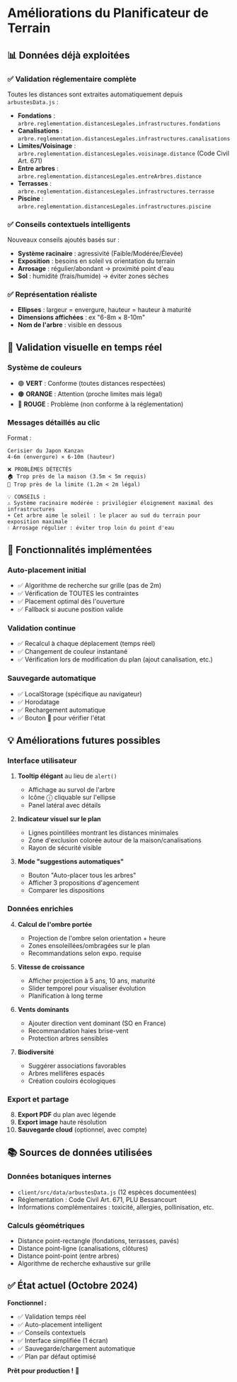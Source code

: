 # Améliorations du Planificateur de Terrain

## 📊 Données déjà exploitées

### ✅ Validation réglementaire complète
Toutes les distances sont extraites automatiquement depuis `arbustesData.js` :
- **Fondations** : `arbre.reglementation.distancesLegales.infrastructures.fondations`
- **Canalisations** : `arbre.reglementation.distancesLegales.infrastructures.canalisations`
- **Limites/Voisinage** : `arbre.reglementation.distancesLegales.voisinage.distance` (Code Civil Art. 671)
- **Entre arbres** : `arbre.reglementation.distancesLegales.entreArbres.distance`
- **Terrasses** : `arbre.reglementation.distancesLegales.infrastructures.terrasse`
- **Piscine** : `arbre.reglementation.distancesLegales.infrastructures.piscine`

### ✅ Conseils contextuels intelligents
Nouveaux conseils ajoutés basés sur :
- **Système racinaire** : agressivité (Faible/Modérée/Élevée)
- **Exposition** : besoins en soleil vs orientation du terrain
- **Arrosage** : régulier/abondant → proximité point d'eau
- **Sol** : humidité (frais/humide) → éviter zones sèches

### ✅ Représentation réaliste
- **Ellipses** : largeur = envergure, hauteur = hauteur à maturité
- **Dimensions affichées** : ex "6-8m × 8-10m"
- **Nom de l'arbre** : visible en dessous

## 🎨 Validation visuelle en temps réel

### Système de couleurs
- 🟢 **VERT** : Conforme (toutes distances respectées)
- 🟠 **ORANGE** : Attention (proche limites mais légal)
- 🔴 **ROUGE** : Problème (non conforme à la réglementation)

### Messages détaillés au clic
Format :
```
Cerisier du Japon Kanzan
4-6m (envergure) × 6-10m (hauteur)

❌ PROBLÈMES DÉTECTÉS
🏠 Trop près de la maison (3.5m < 5m requis)
🚧 Trop près de la limite (1.2m < 2m légal)

💡 CONSEILS :
⚠️ Système racinaire modérée : privilégier éloignement maximal des infrastructures
☀️ Cet arbre aime le soleil : le placer au sud du terrain pour exposition maximale
💧 Arrosage régulier : éviter trop loin du point d'eau
```

## 🚀 Fonctionnalités implémentées

### Auto-placement initial
- ✅ Algorithme de recherche sur grille (pas de 2m)
- ✅ Vérification de TOUTES les contraintes
- ✅ Placement optimal dès l'ouverture
- ✅ Fallback si aucune position valide

### Validation continue
- ✅ Recalcul à chaque déplacement (temps réel)
- ✅ Changement de couleur instantané
- ✅ Vérification lors de modification du plan (ajout canalisation, etc.)

### Sauvegarde automatique
- ✅ LocalStorage (spécifique au navigateur)
- ✅ Horodatage
- ✅ Rechargement automatique
- ✅ Bouton 💾 pour vérifier l'état

## 💡 Améliorations futures possibles

### Interface utilisateur
1. **Tooltip élégant** au lieu de `alert()`
   - Affichage au survol de l'arbre
   - Icône ⓘ cliquable sur l'ellipse
   - Panel latéral avec détails

2. **Indicateur visuel sur le plan**
   - Lignes pointillées montrant les distances minimales
   - Zone d'exclusion colorée autour de la maison/canalisations
   - Rayon de sécurité visible

3. **Mode "suggestions automatiques"**
   - Bouton "Auto-placer tous les arbres"
   - Afficher 3 propositions d'agencement
   - Comparer les dispositions

### Données enrichies
4. **Calcul de l'ombre portée**
   - Projection de l'ombre selon orientation + heure
   - Zones ensoleillées/ombragées sur le plan
   - Recommandations selon expo. requise

5. **Vitesse de croissance**
   - Afficher projection à 5 ans, 10 ans, maturité
   - Slider temporel pour visualiser évolution
   - Planification à long terme

6. **Vents dominants**
   - Ajouter direction vent dominant (SO en France)
   - Recommandation haies brise-vent
   - Protection arbres sensibles

7. **Biodiversité**
   - Suggérer associations favorables
   - Arbres mellifères espacés
   - Création couloirs écologiques

### Export et partage
8. **Export PDF** du plan avec légende
9. **Export image** haute résolution
10. **Sauvegarde cloud** (optionnel, avec compte)

## 📚 Sources de données utilisées

### Données botaniques internes
- `client/src/data/arbustesData.js` (12 espèces documentées)
- Réglementation : Code Civil Art. 671, PLU Bessancourt
- Informations complémentaires : toxicité, allergies, pollinisation, etc.

### Calculs géométriques
- Distance point-rectangle (fondations, terrasses, pavés)
- Distance point-ligne (canalisations, clôtures)
- Distance point-point (entre arbres)
- Algorithme de recherche exhaustive sur grille

## ✅ État actuel (Octobre 2024)

**Fonctionnel :**
- ✅ Validation temps réel
- ✅ Auto-placement intelligent
- ✅ Conseils contextuels
- ✅ Interface simplifiée (1 écran)
- ✅ Sauvegarde/chargement automatique
- ✅ Plan par défaut optimisé

**Prêt pour production !** 🎉

